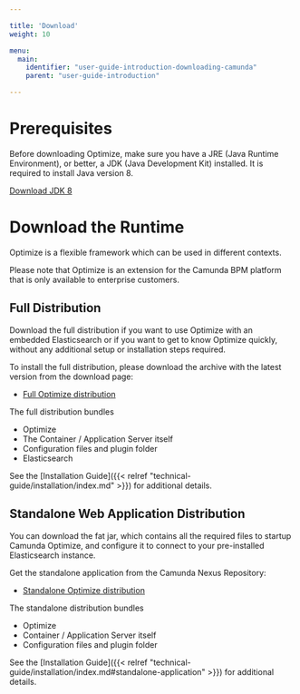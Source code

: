```yaml
---

title: 'Download'
weight: 10

menu:
  main:
    identifier: "user-guide-introduction-downloading-camunda"
    parent: "user-guide-introduction"

---
```



# Prerequisites

Before downloading Optimize, make sure you have a JRE (Java Runtime Environment), or better, a JDK
(Java Development Kit) installed. It is required to install Java version 8.

[Download JDK 8][get-jdk]


# Download the Runtime

Optimize is a flexible framework which can be used in different contexts.

Please note that Optimize is an extension for the Camunda BPM platform that is only available to enterprise customers.


## Full Distribution

Download the full distribution if you want to use Optimize with an embedded Elasticsearch or if you
want to get to know Optimize quickly, without any additional setup or installation steps required.

To install the full distribution, please download the archive with the latest version from the download page:

* [Full Optimize distribution](/enterprise/download/#camunda-optimize)

The full distribution bundles

* Optimize
* The Container / Application Server itself
* Configuration files and plugin folder
* Elasticsearch

See the [Installation Guide]({{< relref "technical-guide/installation/index.md" >}}) for additional details.


## Standalone Web Application Distribution

You can download the fat jar, which contains all the required files to startup Camunda Optimize, and configure it to connect to your pre-installed Elasticsearch instance.

Get the standalone application from the Camunda Nexus Repository:

* [Standalone Optimize distribution](/enterprise/download/#camunda-optimize)

The standalone distribution bundles

* Optimize
* Container / Application Server itself
* Configuration files and plugin folder

See the [Installation Guide]({{< relref "technical-guide/installation/index.md#standalone-application" >}}) for additional details.

[get-jdk]: http://www.oracle.com/technetwork/java/javase/downloads/jdk8-downloads-2133151.html
[enterprise-download-page]: /enterprise/download
